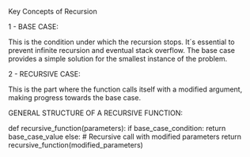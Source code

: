 Key Concepts of Recursion

1 - BASE CASE:

This is the condition under which the recursion stops. It´s essential to prevent infinite recursion and eventual stack overflow. The base case provides a simple solution for the smallest instance of the problem.


2 - RECURSIVE CASE:

This is the part where the function calls itself with a modified argument, making progress towards the base case.

GENERAL STRUCTURE OF A RECURSIVE FUNCTION:

def recursive_function(parameters):
    if base_case_condition:
        return base_case_value
    else:
        # Recursive call with modified parameters
        return recursive_function(modified_parameters)


